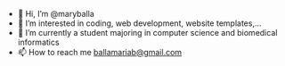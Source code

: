 - 👋 Hi, I’m @maryballa
- 👀 I’m interested in coding, web development, website templates,...
- 🌱 I’m currently a student majoring in computer science and biomedical informatics
- 📫 How to reach me ballamariab@gmail.com

<!---
maryballa/maryballa is a ✨ special ✨ repository because its `README.md` (this file) appears on your GitHub profile.
You can click the Preview link to take a look at your changes.
--->
